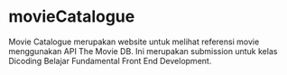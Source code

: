 # movieCatalogue
Movie Catalogue merupakan website untuk melihat referensi movie menggunakan API The Movie DB. Ini merupakan submission untuk kelas Dicoding Belajar Fundamental Front End Development. 
